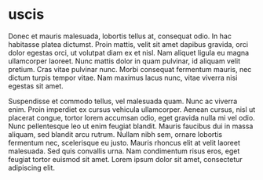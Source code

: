 # uscis

Donec et mauris malesuada, lobortis tellus at, consequat odio. In hac habitasse platea dictumst. Proin mattis, velit sit amet dapibus gravida, orci dolor egestas orci, ut volutpat diam ex et nisl. Nam aliquet ligula eu magna ullamcorper laoreet. Nunc mattis dolor in quam pulvinar, id aliquam velit pretium. Cras vitae pulvinar nunc. Morbi consequat fermentum mauris, nec dictum turpis tempor vitae. Nam maximus lacus nunc, vitae viverra nisi egestas sit amet.

Suspendisse et commodo tellus, vel malesuada quam. Nunc ac viverra enim. Proin imperdiet ex cursus vehicula ullamcorper. Aenean cursus, nisl ut placerat congue, tortor lorem accumsan odio, eget gravida nulla mi vel odio. Nunc pellentesque leo ut enim feugiat blandit. Mauris faucibus dui in massa aliquam, sed blandit arcu rutrum. Nullam nibh sem, ornare lobortis fermentum nec, scelerisque eu justo. Mauris rhoncus elit at velit laoreet malesuada. Sed quis convallis urna. Nam condimentum risus eros, eget feugiat tortor euismod sit amet. Lorem ipsum dolor sit amet, consectetur adipiscing elit.
